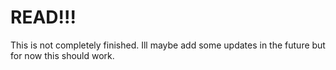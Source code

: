 # READ!!!
This is not completely finished. Ill maybe add some updates in the future but for now this should work.
